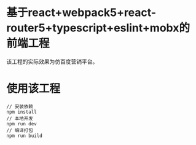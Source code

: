 # 基于react+webpack5+react-router5+typescript+eslint+mobx的前端工程
  
该工程的实际效果为仿百度营销平台。

# 使用该工程
```
// 安装依赖
npm install
// 本地开发
npm run dev
// 编译打包
npm run build
```